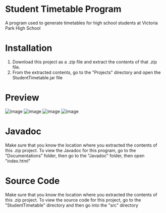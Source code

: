 # Student Timetable Program
A program used to generate timetables for high school students at Victoria Park High School

# Installation
1. Download this project as a .zip file and extract the contents of that .zip file.
3. From the extracted contents, go to the "Projects" directory and open the StudentTimetable.jar file

# Preview
![image](https://user-images.githubusercontent.com/32133198/189811549-cb016020-6578-4d01-a6e2-9179ab5b8bb2.png)
![image](https://user-images.githubusercontent.com/32133198/189812050-3a0dc127-3ba7-409d-acbb-b194c2ce8486.png)
![image](https://user-images.githubusercontent.com/32133198/189813067-2ddbe650-f8a1-4682-85ef-9550306da642.png)
![image](https://user-images.githubusercontent.com/32133198/189813161-54c3d667-710a-47f8-9b0e-125691c2b207.png)

# Javadoc
Make sure that you know the location where you extracted the contents of this .zip project.
To view the Javadoc for this program, go to the "Documentations" folder, then go to the "Javadoc" folder, then open "index.html"

# Source Code
Make sure that you know the location where you extracted the contents of this .zip project.
To view the source code for this project, go to the "StudentTimetable" directory and then go into the "src" directory
